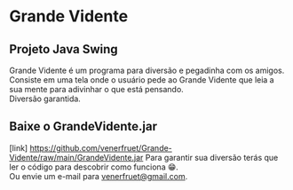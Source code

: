 # Grande Vidente
## Projeto Java Swing
Grande Vidente é um programa para diversão e pegadinha com os amigos.\
Consiste em uma tela onde o usuário pede ao Grande Vidente que leia a sua mente para adivinhar o que está pensando.\
Diversão garantida.

## Baixe o GrandeVidente.jar
[link] https://github.com/venerfruet/Grande-Vidente/raw/main/GrandeVidente.jar
Para garantir sua diversão terás que ler o código para descobrir como funciona 😁.\
Ou envie um e-mail para venerfruet@gmail.com.
